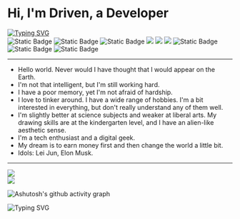 # Hi, I'm Driven, a Developer

<div align="left">
  <a href="https://yuan3721.github.io/">
    <img src="https://readme-typing-svg.demolab.com/?font=Fira+Code&pause=1000&color=ccc&width=1200&lines=Always%20bear%20in%20mind%20that%20your%20own%20resolution%20to%20succeed%20is%20more%20important%20than%20any%20other%20one%20thing." alt="Typing SVG" />
  </a>
</div>

<span > 
  <img alt="Static Badge" src="https://img.shields.io/badge/Vue-%2342b883?style=flat-square&logo=vuedotjs&logoColor=%23fff"> 
<img alt="Static Badge" src="https://img.shields.io/badge/React-%23007ACC?style=flat-square&logo=React&logoColor=%23fff"> 
<img alt="Static Badge" src="https://img.shields.io/badge/Node-%23417E38?style=flat-square&logo=nodedotjs&logoColor=%23fff"> 
  <img src="https://img.shields.io/badge/-JavaScript-F7DF1E?style=flat-square&logo=javascript&logoColor=white" /> 
  <img src="https://img.shields.io/badge/-HTML5-E34F26?style=flat-square&logo=html5&logoColor=white" /> 
  <img src="https://img.shields.io/badge/-CSS3-1572B6?style=flat-square&logo=css3" /> 
  <!-- <img alt="Static Badge" src="https://img.shields.io/badge/Webpack-%230072b3?style=flat-square&logo=webpack&logoColor=%23fff">  -->
  <img alt="Static Badge" src="https://img.shields.io/badge/Vite-%239a60fe?style=flat-square&logo=vite&logoColor=%23fff"> 
  <img alt="Static Badge" src="https://img.shields.io/badge/Sass-%23c66394?style=flat-square&logo=Sass&logoColor=%23fff"> 
 
  <img alt="Static Badge" src="https://img.shields.io/badge/Git-F05032?style=flat-square&logo=Git&logoColor=white">  
</span>

---

- Hello world. Never would I have thought that I would appear on the Earth.
- I'm not that intelligent, but I'm still working hard. 
- I have a poor memory, yet I'm not afraid of hardship.
- I love to tinker around. I have a wide range of hobbies. I'm a bit interested in everything, but don't really understand any of them well.
- I'm slightly better at science subjects and weaker at liberal arts. My drawing skills are at the kindergarten level, and I have an alien-like aesthetic sense.
- I'm a tech enthusiast and a digital geek.
- My dream is to earn money first and then change the world a little bit.
- Idols: Lei Jun, Elon Musk. 

---
<div align="left">
  <img src="https://github-readme-stats.vercel.app/api?username=yuan3721&show_icons=true&theme=highcontrast" /> 
</div>


<div align="left">
  <img src="https://github-readme-stats.vercel.app/api/top-langs/?username=yuan3721&layout=compact&langs_count=4&text_color=fff&icon_color=fff&theme=highcontrast" />
</div>


![Ashutosh's github activity graph](https://github-readme-activity-graph.vercel.app/graph?username=yuan3721)


![Typing SVG](https://readme-typing-svg.demolab.com/?lines=First+line+of+text;Second+line+of+text)
